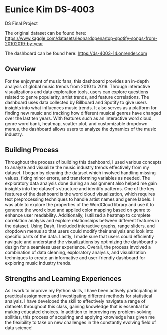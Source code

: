 # Eunice Kim DS-4003
DS Final Project

The original dataset can be found here: https://www.kaggle.com/datasets/leonardopena/top-spotify-songs-from-20102019-by-year

The dashboard can be found here: https://ds-4003-14.onrender.com

## Overview
For the enjoyment of music fans, this dashboard provides an in-depth analysis of global music trends from 2010 to 2019. Through interactive visualizations and data exploration tools, users can explore questions related to genre popularity, artist trends, and feature correlations. The dashboard uses data collected by Billboard and Spotify to give users insights into what influences music trends. It also serves as a platform for finding new music and tracking how different musical genres have changed over the last ten years. With features such as an interactive word cloud, genre word bank, heatmap, scatter plot, and customizable dropdown menus, the dashboard allows users to analyze the dynamics of the music industry.

## Building Process
Throughout the process of building this dashboard, I used various concepts to analyze and visualize the music industry trends effectively from my dataset. I began by cleaning the dataset which involved handling missing values, fixing minor errors, and transforming variables as needed. The exploratory data analysis done during an assignment also helped me gain insights into the dataset's structure and identify patterns. One of the key features of the dashboard is the word cloud visualization, which requires text preprocessing techniques to handle artist names and genre labels. I was able to explore the properties of the WordCloud library and use it to generate the word cloud and applied color mapping based on genre to enhance user readability. Additionally, I utilized a heatmap to complete correlation analysis and explore relationships between different features in the dataset. Using Dash, I included interactive graphs, range sliders, and dropdown menus so that users could modify their analysis and look into specific parts of the data. Lastly, I made sure that users could efficiently navigate and understand the visualizations by optimizing the dashboard's design for a seamless user experience. Overall, the process involved a combination of data cleaning, exploratory analysis, and visualization techniques to create an informative and user-friendly dashboard for exploring music industry trends.

## Strengths and Learning Experiences
As I work to improve my Python skills, I have been actively participating in practical assignments and investigating different methods for statistical analysis. I have developed the skill to effectively navigate a range of datasets throughout this class, gaining knowledge that is essential for making educated choices. In addition to improving my problem-solving abilities, this process of acquiring and applying knowledge has given me the flexibility to take on new challenges in the constantly evolving field of data science!

